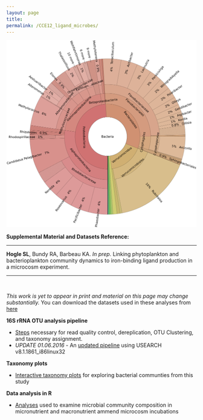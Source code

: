 ```yaml
---
layout: page
title: 
permalink: /CCE12_ligand_microbes/
---
```

![desk](/images/HighFeA.svg)

__Supplemental Material and Datasets Reference:__
___
__Hogle SL__, Bundy RA, Barbeau KA. _In prep._ Linking phytoplankton and bacterioplankton community dynamics to iron-binding ligand production in a microcosm experiment. 
___

<br>

_This work is yet to appear in print and material on this page may change substantially._ You can download the datasets used in these analyses from [here](/files/Fe_incubation_community_data.tar.gz)

__16S rRNA OTU analysis pipeline__

* [Steps](/OTU_pipeline) necessary for read quality control, dereplication, OTU Clustering, and taxonomy assignment.
* _UPDATE 01.06.2016_ - An [updated pipeline](/OTU_pipeline_new) using USEARCH v8.1.1861_i86linux32

__Taxonomy plots__

* [Interactive taxonomy plots](/kronatools/HighLowFe_treatments_taxonomy.html) for exploring bacterial communties from this study

__Data analysis in R__

* [Analyses](/R_markdown/CCE12_community_data.html) used to examine microbial community composition in micronutrient and macronutrient ammend microcosm incubations



